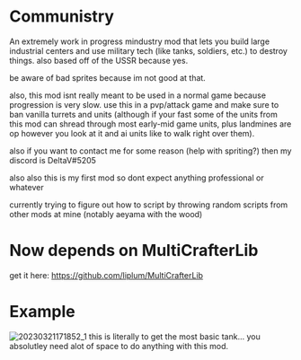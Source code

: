 # Communistry
An extremely work in progress mindustry mod that lets you build large industrial centers and use military tech (like tanks, soldiers, etc.) to destroy things. also based off of the USSR because yes.

be aware of bad sprites because im not good at that.

also, this mod isnt really meant to be used in a normal game because progression is very slow. use this in a pvp/attack game and make sure to ban vanilla turrets and units (although if your fast some of the units from this mod can shread through most early-mid game units, plus landmines are op however you look at it and ai units like to walk right over them).

also if you want to contact me for some reason (help with spriting?) then my discord is DeltaV#5205

also also this is my first mod so dont expect anything professional or whatever

currently trying to figure out how to script by throwing random scripts from other mods at mine (notably aeyama with the wood)


# Now depends on MultiCrafterLib
get it here: https://github.com/liplum/MultiCrafterLib

# Example
![20230321171852_1](https://user-images.githubusercontent.com/127794765/226743329-6819de23-3e0c-47c5-af25-49e66a3cbb0c.jpg)
this is literally to get the most basic tank... you absolutley need alot of space to do anything with this mod.
